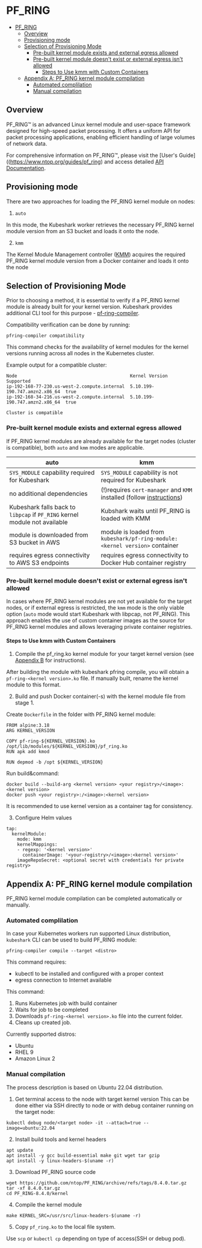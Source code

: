 # PF_RING

<!-- TOC -->

- [PF_RING](#pf_ring)
    - [Overview](#overview)
    - [Provisioning mode](#provisioning-mode)
    - [Selection of Provisioning Mode](#selection-of-provisioning-mode)
        - [Pre-built kernel module exists and external egress allowed](#pre-built-kernel-module-exists-and-external-egress-allowed)
        - [Pre-built kernel module doesn't exist or external egress isn't allowed](#pre-built-kernel-module-doesnt-exist-or-external-egress-isnt-allowed)
            - [Steps to Use kmm with Custom Containers](#steps-to-use-kmm-with-custom-containers)
    - [Appendix A: PF_RING kernel module compilation](#appendix-a-pf_ring-kernel-module-compilation)
        - [Automated complilation](#automated-complilation)
        - [Manual compilation](#manual-compilation)

<!-- /TOC -->

## Overview

PF_RING™ is an advanced Linux kernel module and user-space framework designed for high-speed packet processing. It offers a uniform API for packet processing applications, enabling efficient handling of large volumes of network data.

For comprehensive information on PF_RING™, please visit the [User's Guide]((https://www.ntop.org/guides/pf_ring) and access detailed [API Documentation](http://www.ntop.org/guides/pf_ring_api/files.html).

## Provisioning mode

There are two approaches for loading the PF_RING kernel module on nodes:

1. `auto`

In this mode, the Kubeshark worker retrieves the necessary PF_RING kernel module version from an S3 bucket and loads it onto the node.

2. `kmm`

The Kernel Module Management controller ([KMM](https://kmm.sigs.k8s.io/documentation/deploy_kmod/)) acquires the required PF_RING kernel module version from a Docker container and loads it onto the node

## Selection of Provisioning Mode

Prior to choosing a method, it is essential to verify if a PF_RING kernel module is already built for your kernel version.
Kubeshark provides additional CLI tool for this purpose - [pf-ring-compiler](https://github.com/kubeshark/pf-ring-compiler).

Compatibility verification can be done by running:

```
pfring-compiler compatibility
```

This command checks for the availability of kernel modules for the kernel versions running across all nodes in the Kubernetes cluster.

Example output for a compatible cluster:
```
Node                                          Kernel Version                 Supported
ip-192-168-77-230.us-west-2.compute.internal  5.10.199-190.747.amzn2.x86_64  true
ip-192-168-34-216.us-west-2.compute.internal  5.10.199-190.747.amzn2.x86_64  true

Cluster is compatible
```


### Pre-built kernel module exists and external egress allowed

If PF_RING kernel modules are already available for the target nodes (cluster is compatible), both `auto` and `kmm` modes are applicable.

|auto|kmm|
|----|---|
| `SYS_MODULE` capability required for Kubeshark | `SYS_MODULE` capability is not required for Kubeshark|
| no additional dependencies | (!)requires `cert-manager` and `KMM` installed (follow [instructions](https://kmm.sigs.k8s.io/documentation/install/)) |
| Kubeshark falls back to `libpcap` if `PF_RING` kernel module not available | Kubshark waits until PF_RING is loaded with KMM|
| module is downloaded from S3 bucket in AWS | module is loaded from `kubeshark/pf-ring-module:<kernel version>` container|
| requires egress connectivity to AWS S3 endpoints | requires egress connectivity to Docker Hub container registry|


### Pre-built kernel module doesn't exist or external egress isn't allowed

In cases where PF_RING kernel modules are not yet available for the target nodes, or if external egress is restricted, the `kmm` mode is the only viable option (`auto` mode would start Kubeshark with libpcap, not PF_RING).
This approach enables the use of custom container images as the source for PF_RING kernel modules and allows leveraging private container registries.

#### Steps to Use kmm with Custom Containers

1. Compile the pf_ring.ko kernel module for your target kernel version (see [Appendix B](#appendix-b-pf_ring-kernel-module-compilation) for instructions).

After building the module with kubeshark pfring compile, you will obtain a `pf-ring-<kernel version>.ko` file.
If manually built, rename the kernel module to this format.

2. Build and push Docker container(-s) with the kernel module file from stage 1.

Create `Dockerfile` in the folder with PF_RING kernel module:

```
FROM alpine:3.18
ARG KERNEL_VERSION

COPY pf-ring-${KERNEL_VERSION}.ko /opt/lib/modules/${KERNEL_VERSION}/pf_ring.ko
RUN apk add kmod

RUN depmod -b /opt ${KERNEL_VERSION}
```

Run build&command:

```
docker build --build-arg <kernel version> <your registry>/<image>:<kernel version>
docker push <your registry>:/<image>:<kernel version>
```

It is recommended to use kernel version as a container tag for consistency.


3. Configure Helm values

```
tap:
  kernelModule:
    mode: kmm
    kernelMappings:
    - regexp: '<kernel version>'
      containerImage: '<your-registry>/<image>:<kernel version>'
    imageRepoSecret: <optional secret with credentials for private registry>
```


## Appendix A: PF_RING kernel module compilation

PF_RING kernel module compilation can be completed automatically or manually.

### Automated complilation

In case your Kubernetes workers run supported Linux distribution, `kubeshark` CLI can be used to build PF_RING module:

```
pfring-compiler compile --target <distro>
```

This command requires:
- kubectl to be installed and configured with a proper context
- egress connection to Internet available

This command:
1. Runs Kubernetes job with build container
2. Waits for job to be completed
3. Downloads `pf-ring-<kernel version>.ko` file into the current folder.
4. Cleans up created job.

Currently supported distros:
- Ubuntu
- RHEL 9
- Amazon Linux 2

### Manual compilation

The process description is based on Ubuntu 22.04 distribution.

1. Get terminal access to the node with target kernel version
This can be done either via SSH directly to node or with debug container running on the target node:

```
kubectl debug node/<target node> -it --attach=true --image=ubuntu:22.04
```

2. Install build tools and kernel headers

```
apt update
apt install -y gcc build-essential make git wget tar gzip
apt install -y linux-headers-$(uname -r)
```

3. Download PF_RING source code

```
wget https://github.com/ntop/PF_RING/archive/refs/tags/8.4.0.tar.gz
tar -xf 8.4.0.tar.gz
cd PF_RING-8.4.0/kernel
```

4. Compile the kernel module

```
make KERNEL_SRC=/usr/src/linux-headers-$(uname -r)
```

5. Copy `pf_ring.ko` to the local file system.

Use `scp` or `kubectl cp` depending on type of access(SSH or debug pod).